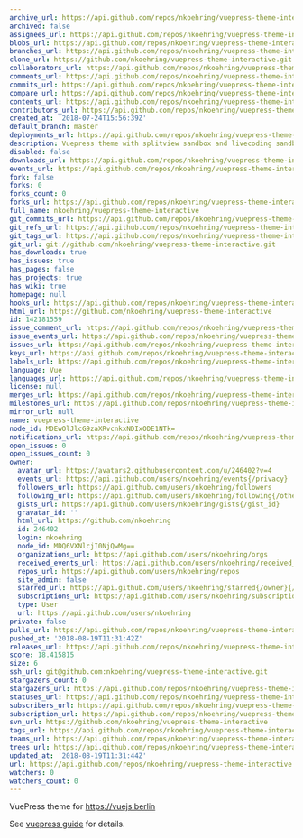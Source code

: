 ```yaml
---
archive_url: https://api.github.com/repos/nkoehring/vuepress-theme-interactive/{archive_format}{/ref}
archived: false
assignees_url: https://api.github.com/repos/nkoehring/vuepress-theme-interactive/assignees{/user}
blobs_url: https://api.github.com/repos/nkoehring/vuepress-theme-interactive/git/blobs{/sha}
branches_url: https://api.github.com/repos/nkoehring/vuepress-theme-interactive/branches{/branch}
clone_url: https://github.com/nkoehring/vuepress-theme-interactive.git
collaborators_url: https://api.github.com/repos/nkoehring/vuepress-theme-interactive/collaborators{/collaborator}
comments_url: https://api.github.com/repos/nkoehring/vuepress-theme-interactive/comments{/number}
commits_url: https://api.github.com/repos/nkoehring/vuepress-theme-interactive/commits{/sha}
compare_url: https://api.github.com/repos/nkoehring/vuepress-theme-interactive/compare/{base}...{head}
contents_url: https://api.github.com/repos/nkoehring/vuepress-theme-interactive/contents/{+path}
contributors_url: https://api.github.com/repos/nkoehring/vuepress-theme-interactive/contributors
created_at: '2018-07-24T15:56:39Z'
default_branch: master
deployments_url: https://api.github.com/repos/nkoehring/vuepress-theme-interactive/deployments
description: Vuepress theme with splitview sandbox and livecoding sandbox
disabled: false
downloads_url: https://api.github.com/repos/nkoehring/vuepress-theme-interactive/downloads
events_url: https://api.github.com/repos/nkoehring/vuepress-theme-interactive/events
fork: false
forks: 0
forks_count: 0
forks_url: https://api.github.com/repos/nkoehring/vuepress-theme-interactive/forks
full_name: nkoehring/vuepress-theme-interactive
git_commits_url: https://api.github.com/repos/nkoehring/vuepress-theme-interactive/git/commits{/sha}
git_refs_url: https://api.github.com/repos/nkoehring/vuepress-theme-interactive/git/refs{/sha}
git_tags_url: https://api.github.com/repos/nkoehring/vuepress-theme-interactive/git/tags{/sha}
git_url: git://github.com/nkoehring/vuepress-theme-interactive.git
has_downloads: true
has_issues: true
has_pages: false
has_projects: true
has_wiki: true
homepage: null
hooks_url: https://api.github.com/repos/nkoehring/vuepress-theme-interactive/hooks
html_url: https://github.com/nkoehring/vuepress-theme-interactive
id: 142181559
issue_comment_url: https://api.github.com/repos/nkoehring/vuepress-theme-interactive/issues/comments{/number}
issue_events_url: https://api.github.com/repos/nkoehring/vuepress-theme-interactive/issues/events{/number}
issues_url: https://api.github.com/repos/nkoehring/vuepress-theme-interactive/issues{/number}
keys_url: https://api.github.com/repos/nkoehring/vuepress-theme-interactive/keys{/key_id}
labels_url: https://api.github.com/repos/nkoehring/vuepress-theme-interactive/labels{/name}
language: Vue
languages_url: https://api.github.com/repos/nkoehring/vuepress-theme-interactive/languages
license: null
merges_url: https://api.github.com/repos/nkoehring/vuepress-theme-interactive/merges
milestones_url: https://api.github.com/repos/nkoehring/vuepress-theme-interactive/milestones{/number}
mirror_url: null
name: vuepress-theme-interactive
node_id: MDEwOlJlcG9zaXRvcnkxNDIxODE1NTk=
notifications_url: https://api.github.com/repos/nkoehring/vuepress-theme-interactive/notifications{?since,all,participating}
open_issues: 0
open_issues_count: 0
owner:
  avatar_url: https://avatars2.githubusercontent.com/u/246402?v=4
  events_url: https://api.github.com/users/nkoehring/events{/privacy}
  followers_url: https://api.github.com/users/nkoehring/followers
  following_url: https://api.github.com/users/nkoehring/following{/other_user}
  gists_url: https://api.github.com/users/nkoehring/gists{/gist_id}
  gravatar_id: ''
  html_url: https://github.com/nkoehring
  id: 246402
  login: nkoehring
  node_id: MDQ6VXNlcjI0NjQwMg==
  organizations_url: https://api.github.com/users/nkoehring/orgs
  received_events_url: https://api.github.com/users/nkoehring/received_events
  repos_url: https://api.github.com/users/nkoehring/repos
  site_admin: false
  starred_url: https://api.github.com/users/nkoehring/starred{/owner}{/repo}
  subscriptions_url: https://api.github.com/users/nkoehring/subscriptions
  type: User
  url: https://api.github.com/users/nkoehring
private: false
pulls_url: https://api.github.com/repos/nkoehring/vuepress-theme-interactive/pulls{/number}
pushed_at: '2018-08-19T11:31:42Z'
releases_url: https://api.github.com/repos/nkoehring/vuepress-theme-interactive/releases{/id}
score: 18.415815
size: 6
ssh_url: git@github.com:nkoehring/vuepress-theme-interactive.git
stargazers_count: 0
stargazers_url: https://api.github.com/repos/nkoehring/vuepress-theme-interactive/stargazers
statuses_url: https://api.github.com/repos/nkoehring/vuepress-theme-interactive/statuses/{sha}
subscribers_url: https://api.github.com/repos/nkoehring/vuepress-theme-interactive/subscribers
subscription_url: https://api.github.com/repos/nkoehring/vuepress-theme-interactive/subscription
svn_url: https://github.com/nkoehring/vuepress-theme-interactive
tags_url: https://api.github.com/repos/nkoehring/vuepress-theme-interactive/tags
teams_url: https://api.github.com/repos/nkoehring/vuepress-theme-interactive/teams
trees_url: https://api.github.com/repos/nkoehring/vuepress-theme-interactive/git/trees{/sha}
updated_at: '2018-08-19T11:31:44Z'
url: https://api.github.com/repos/nkoehring/vuepress-theme-interactive
watchers: 0
watchers_count: 0
---
```

VuePress theme for https://vuejs.berlin

See [vuepress guide](https://vuepress.vuejs.org/guide/custom-themes.html) for details.
